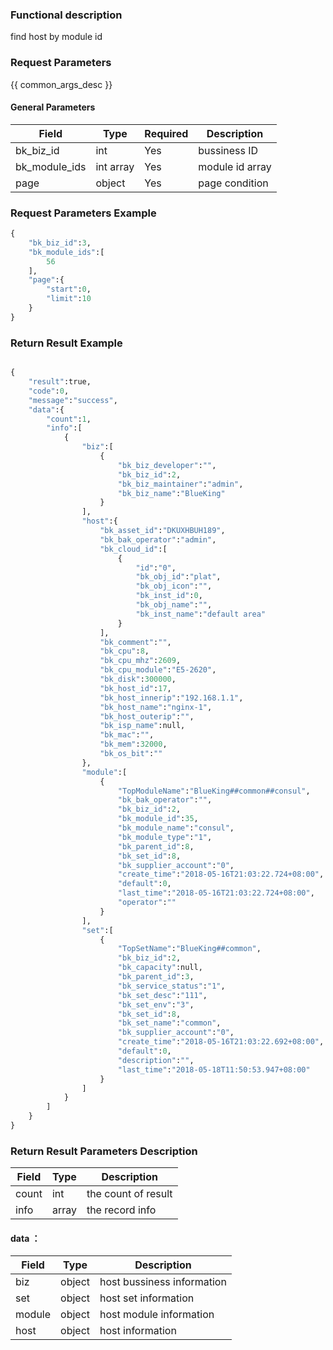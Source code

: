 ### Functional description

find host by module id

### Request Parameters

{{ common_args_desc }}

#### General Parameters

| Field                 |  Type      | Required	   |  Description          |
|----------------------|------------|--------|-----------------------------|
| bk_biz_id            | int        | Yes    | bussiness ID                |
| bk_module_ids | int array     | Yes   | module id array |
| page                | object     | Yes   | page condition                |

### Request Parameters Example

``` python
{
    "bk_biz_id":3,
    "bk_module_ids":[
        56
    ],
    "page":{
        "start":0,
        "limit":10
    }
}
```

### Return Result Example

```python

{
    "result":true,
    "code":0,
    "message":"success",
    "data":{
        "count":1,
        "info":[
            {
                "biz":[
                    {
                        "bk_biz_developer":"",
                        "bk_biz_id":2,
                        "bk_biz_maintainer":"admin",
                        "bk_biz_name":"BlueKing"
                    }
                ],
                "host":{
                    "bk_asset_id":"DKUXHBUH189",
                    "bk_bak_operator":"admin",
                    "bk_cloud_id":[
                        {
                            "id":"0",
                            "bk_obj_id":"plat",
                            "bk_obj_icon":"",
                            "bk_inst_id":0,
                            "bk_obj_name":"",
                            "bk_inst_name":"default area"
                        }
                    ],
                    "bk_comment":"",
                    "bk_cpu":8,
                    "bk_cpu_mhz":2609,
                    "bk_cpu_module":"E5-2620",
                    "bk_disk":300000,
                    "bk_host_id":17,
                    "bk_host_innerip":"192.168.1.1",
                    "bk_host_name":"nginx-1",
                    "bk_host_outerip":"",
                    "bk_isp_name":null,
                    "bk_mac":"",
                    "bk_mem":32000,
                    "bk_os_bit":""
                },
                "module":[
                    {
                        "TopModuleName":"BlueKing##common##consul",
                        "bk_bak_operator":"",
                        "bk_biz_id":2,
                        "bk_module_id":35,
                        "bk_module_name":"consul",
                        "bk_module_type":"1",
                        "bk_parent_id":8,
                        "bk_set_id":8,
                        "bk_supplier_account":"0",
                        "create_time":"2018-05-16T21:03:22.724+08:00",
                        "default":0,
                        "last_time":"2018-05-16T21:03:22.724+08:00",
                        "operator":""
                    }
                ],
                "set":[
                    {
                        "TopSetName":"BlueKing##common",
                        "bk_biz_id":2,
                        "bk_capacity":null,
                        "bk_parent_id":3,
                        "bk_service_status":"1",
                        "bk_set_desc":"111",
                        "bk_set_env":"3",
                        "bk_set_id":8,
                        "bk_set_name":"common",
                        "bk_supplier_account":"0",
                        "create_time":"2018-05-16T21:03:22.692+08:00",
                        "default":0,
                        "description":"",
                        "last_time":"2018-05-18T11:50:53.947+08:00"
                    }
                ]
            }
        ]
    }
}
```


### Return Result Parameters Description

| Field       | Type     | Description         |
|------------|----------|--------------|
| count | int |the count of result|
| info | array  |the record info|

#### data ：

| Field       | Type     | Description         |
|------------|----------|--------------|
| biz| object| host bussiness information |
| set| object | host set information|
| module| object |host module information |
| host| object |host information |
